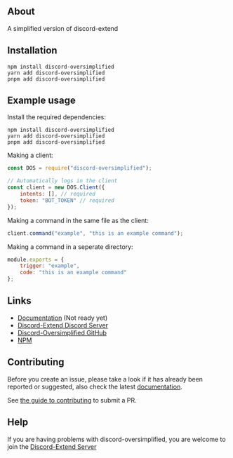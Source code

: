 ## About
A simplified version of discord-extend

## Installation
```sh-session
npm install discord-oversimplified
yarn add discord-oversimplified
pnpm add discord-oversimplified
```

## Example usage
Install the required dependencies:
```sh-session
npm install discord-oversimplified
yarn add discord-oversimplified
pnpm add discord-oversimplified
```

Making a client:
```js
const DOS = require("discord-oversimplified");

// Automatically logs in the client
const client = new DOS.Client({
	intents: [], // required
	token: "BOT_TOKEN" // required
});
```

Making a command in the same file as the client:
```js
client.command("example", "this is an example command");
```

Making a command in a seperate directory:
```js
module.exports = {
	trigger: "example",
	code: "this is an example command"
};
```

## Links
* [Documentation](#) (Not ready yet)
* [Discord-Extend Discord Server](https://discord.gg/AQwkmv7kA9)
* [Discord-Oversimplified GitHub](https://github.com/JTTechnic/discord-oversimplified)
* [NPM](https://npmjs.org/package/discord-oversimplified)

## Contributing
Before you create an issue, please take a look if it has already been reported or suggested, also check the latest [documentation](https://jttechnic.github.io/discordextend/docs).

See [the guide to contributing](https://github.com/JTTechnic/discord-extend/blob/master/.github/CONTRIBUTING.md) to submit a PR.

## Help
If you are having problems with discord-oversimplified, you are welcome to join the [Discord-Extend Server](https://discord.gg/AQwkmv7kA9)
